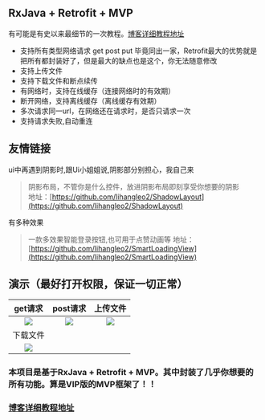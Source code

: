 ## RxJava + Retrofit + MVP
有可能是有史以来最细节的一次教程。[博客详细教程地址](https://juejin.im/post/5d5ce44d5188252231108e68)

* 支持所有类型网络请求 get post put 毕竟同出一家，Retrofit最大的优势就是把所有都封装好了，但是最大的缺点也是这个，你无法随意修改
* 支持上传文件  
* 支持下载文件和断点续传  
* 有网络时，支持在线缓存（连接网络时的有效期）
* 断开网络，支持离线缓存（离线缓存有效期） 
* 多次请求同一url，在网络还在请求时，是否只请求一次
* 支持请求失败,自动重连

## 友情链接
ui中再遇到阴影时,跟Ui小姐姐说,阴影部分别担心，我自己来
> 阴影布局，不管你是什么控件，放进阴影布局即刻享受你想要的阴影  
地址：[https://github.com/lihangleo2/ShadowLayout](https://github.com/lihangleo2/ShadowLayout)

有多种效果
> 一款多效果智能登录按钮,也可用于点赞动画等
地址：[https://github.com/lihangleo2/SmartLoadingView](https://github.com/lihangleo2/SmartLoadingView)

## 演示（最好打开权限，保证一切正常）
|get请求|post请求|上传文件|
|:---:|:---:|:---:|
|![](https://github.com/lihangleo2/EasyOk/blob/master/get.gif)|![](https://github.com/lihangleo2/EasyOk/blob/master/post.gif)|![](https://github.com/lihangleo2/EasyOk/blob/master/upload.gif)
|下载文件|
|![](https://github.com/lihangleo2/EasyOk/blob/master/download.gif)|

### 本项目是基于RxJava + Retrofit + MVP。其中封装了几乎你想要的所有功能。算是VIP版的MVP框架了！！
### [博客详细教程地址](https://juejin.im/post/5d5ce44d5188252231108e68)
